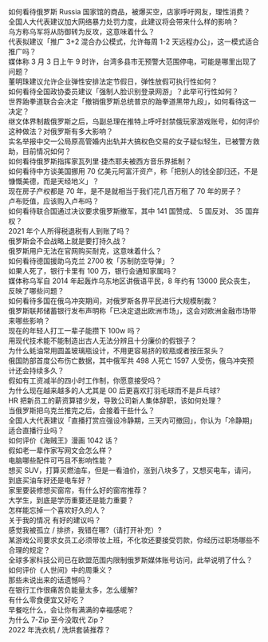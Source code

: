 如何看待俄罗斯 Russia 国家馆的商品，被爆买空，店家呼吁网友，理性消费？  
全国人大代表建议加大网络暴力处罚力度，此建议将会带来什么样的影响？  
乌方称乌军将从防御转为反攻，这意味着什么？  
代表拟建议「推广 3+2 混合办公模式，允许每周 1-2 天远程办公」，这一模式适合推广吗？  
媒体称 3 月 3 日上午 9 时许，台湾多县市无预警大范围停电，可能是哪里出现了问题？  
董明珠建议允许企业弹性安排法定节假日，弹性放假可执行性如何？  
如何看待全国政协委员建议「强制人脸识别登录网游」？此举可行性如何？  
世界跆拳道联合会决定「撤销俄罗斯总统普京的跆拳道黑带九段」，如何看待这一决定？  
继文体界制裁俄罗斯之后，乌副总理在推特上呼吁封禁俄玩家游戏账号，如何评价这种做法？对俄罗斯有多大影响？  
实名举报中交一公局原高管婚内出轨并大搞权色交易的女子疑似轻生，已被警方救助，目前情况如何？  
如何看待俄罗斯指挥家瓦列里·捷杰耶夫被西方音乐界抵制？  
如何看待中方谈美国挪用 70 亿美元阿富汗资产，称「把别人的钱全部归还，不是慷慨美德，而是天经地义」？  
现在房子产权都是 70 年，是不是就相当于我们花几百万租了 70 年的房子？  
卢布贬值，应该购入卢布吗？  
如何看待联合国通过决议要求俄罗斯撤军，其中 141 国赞成、 5 国反对、 35 国弃权？  
2021 年个人所得税退税有人到账了吗？  
俄罗斯会不会战略上就是要打持久战？  
俄罗斯用户无法在官网购买耐克，这意味着什么？  
如何看待德国援助乌克兰 2700 枚「苏制防空导弹」？  
如果人死了，银行卡里有 100 万，银行会通知家属吗？  
媒体称乌军自 2014 年起轰炸乌东地区讲俄语平民，8 年约有 13000 民众丧生，反映了哪些问题？  
如何看待多国在俄乌冲突期间，对俄罗斯各界平民进行大规模制裁？  
俄罗斯联邦储蓄银行发布声明称「已决定退出欧洲市场」，这会对欧洲金融市场带来哪些影响？  
现在的年轻人打工一辈子能攒下 100w 吗？  
用现代技术能不能制造出古人无法分辨且十分廉价的假银子？  
为什么蚝油常用圆盖玻璃瓶设计，不用更容易挤的软瓶或者按压泵头？  
俄国防部首度公布伤亡数据，其中俄军共 498 人死亡 1597 人受伤，俄乌冲突预计还会持续多久？  
假如有工资减半的四小时工作制，你愿意接受吗？  
为什么现在越来越多的人尤其是 00 后更喜欢打羽毛球而不是乒乓球?  
HR 把新员工的薪资算错少发，导致公司新人集体辞职，该如何处理？  
当俄罗斯把乌克兰推完之后，会接着干些什么？  
全国人大代表建议「直播打赏应强设冷静期，三天内可撤回」，你认为「冷静期」适合直播行业吗？  
如何评价《海贼王》漫画 1042 话？  
假如老一辈作家写网文会怎么样？  
电脑哪些配件可丐且不影响性能？  
想买 SUV，打算买燃油车，但是一看油价，涨到八块多了，又想买电车，请问，到底买油车好还是电车好？  
家里要装修想买窗帘，有什么好的窗帘推荐？  
大学生，到底是学历重要还是能力重要？  
怎样能忘掉一个喜欢好久的人？  
关于我的情况 有好的建议吗？  
感觉我被孤立 / 排挤，我错在哪?（请打开补充）?  
某游戏公司要求女员工必须带妆上班，不化妆还要接受罚款，你经历过职场哪些不合理的规定？  
全球多家科技公司已在欧盟范围内限制俄罗斯媒体账号访问，此举说明了什么？  
如何评价《人世间》中的周秉义？  
那些未说出来的话遗憾吗？  
在银行工作很痛苦负能量太多，怎么缓解?  
有什么零食便宜又好吃？  
早餐吃什么，会让你有满满的幸福感呢？  
为什么 7-Zip 至今没取代 Zip？  
2022 年洗衣机 / 洗烘套装推荐？  
